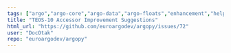 ```yaml
---
tags: ["argo","argo-core","argo-data","argo-floats","enhancement","help-wanted","oceanography","python","stale"]
title: "TEOS-10 Accessor Improvement Suggestions"
html_url: "https://github.com/euroargodev/argopy/issues/72"
user: "DocOtak"
repo: "euroargodev/argopy"
---
```


